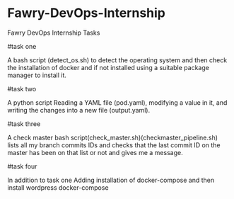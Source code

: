 # Fawry-DevOps-Internship
Fawry DevOps Internship Tasks

#task one

A bash script (detect_os.sh) to detect the operating system and then check the installation of docker and if not installed using a suitable package manager to install it.

#task two

A python script Reading a YAML file (pod.yaml), modifying a value in it, and writing the changes into a new file (output.yaml).

#task three

A check master bash script(check_master.sh)(checkmaster_pipeline.sh) lists all my branch commits IDs and checks that the last commit ID on the master has been on that list or not and gives me a message. 

#task four

In addition to task one Adding installation of docker-compose and then install wordpress docker-compose
